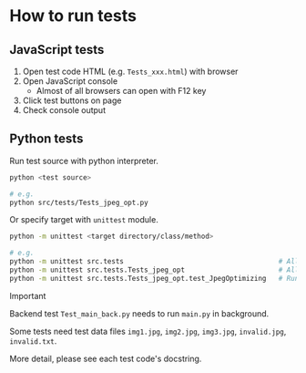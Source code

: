 # How to run tests

## JavaScript tests

1. Open test code HTML (e.g. `Tests_xxx.html`) with browser
2. Open JavaScript console
   * Almost of all browsers can open with F12 key
3. Click test buttons on page
4. Check console output

## Python tests

Run test source with python interpreter.

```sh
python <test source>

# e.g.
python src/tests/Tests_jpeg_opt.py
```

Or specify target with `unittest` module.

```sh
python -m unittest <target directory/class/method>

# e.g.
python -m unittest src.tests                                      # All tests
python -m unittest src.tests.Tests_jpeg_opt                       # All tests in Tests_jpeg_opt
python -m unittest src.tests.Tests_jpeg_opt.test_JpegOptimizing   # Run only test_JpegOptimizing
```

> [!IMPORTANT]
>
> Backend test `Test_main_back.py` needs to run `main.py` in background.
>
> Some tests need test data files `img1.jpg`, `img2.jpg`, `img3.jpg`, `invalid.jpg`, `invalid.txt`.
>
> More detail, please see each test code's docstring.
